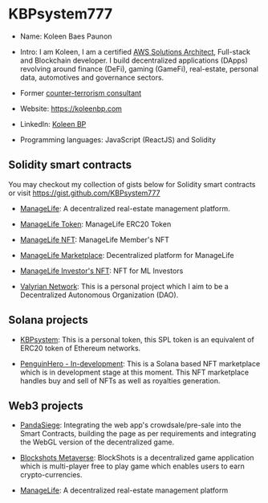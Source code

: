 # KBPsystem777
- Name: Koleen Baes Paunon
- Intro: I am Koleen, I am a certified [AWS Solutions Architect](https://www.credly.com/badges/4ee1f735-b7e0-40bd-b679-794ea1bcf385/public_url), Full-stack and Blockchain developer. I build decentralized applications (DApps) revolving around finance (DeFi), gaming (GameFi), real-estate, personal data, automotives and governance sectors.
- Former [counter-terrorism consultant](https://www.un.org/en/ga/sixth/75/int_terrorism/philippines_e.pdf)
- Website: https://koleenbp.com
- LinkedIn: [Koleen BP](https://www.linkedin.com/in/koleenbp)

- Programming languages: JavaScript (ReactJS) and Solidity

## Solidity smart contracts

You may checkout my collection of gists below for Solidity smart contracts or visit https://gist.github.com/KBPsystem777

- [ManageLife](https://managelife.co): A decentralized real-estate management platform.
- [ManageLife Token](https://etherscan.io/address/0x113361a5ca06a36b63646d6ab076f3d040970c97): ManageLife ERC20 Token
- [ManageLife NFT](https://etherscan.io/address/0x5aa43df98b3fa29595c2884f16ee977fbf3ec344): ManageLife Member's NFT
- [ManageLife Marketplace](https://etherscan.io/address/0x81906929b10416a65a305d498267fe20adfc4746): Decentralized platform for ManageLife
- [ManageLife Investor's NFT](https://etherscan.io/address/0x553e305f2d8dca274b19b1cef35720d4bc7f8fa0): NFT for ML Investors

- [Valyrian Network](https://vlnt.vercel.app/): This is a personal project which I aim to be a Decentralized Autonomous Organization (DAO).


## Solana projects
- [KBPsystem](https://solscan.io/address/H5HRuvo7SxVyLaWZqN4gKAR4bmiS9boh9EDuEQgdtqyZ?cluster=devnet): This is a personal token, this SPL token is an equivalent of ERC20 token of Ethereum networks.

- [PenguinHero - In-development](): This is a Solana based NFT marketplace which is in development stage at this moment. This NFT marketplace handles buy and sell of NFTs as well as royalties generation.

## Web3 projects
- [PandaSiege](https://pandasiege.app/): Integrating the web app's crowdsale/pre-sale into the Smart Contracts, building the page as per requirements and integrating the WebGL version of the decentralized game.

- [Blockshots Metaverse](https://blockshots.io/): BlockShots is a decentralized game application which is multi-player free to play game which enables users to earn crypto-currencies.

- [ManageLife](https://www.managelife.co): A decentralized real-estate management platform

